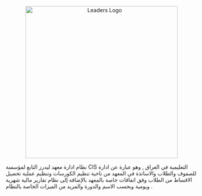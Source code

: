 <p align="center"><a href="https://leaderscollegesys.com" target="_blank"><img src="https://leaderscollegesys.com/images/leaders.svg" width="400" alt="Leaders Logo"></a></p>

نظام ادارة معهد ليدرز التابع لمؤسسة CIS التعليمية في العراق , وهو عبارة عن ادارة للصفوف والطلاب والاساتذة في المعهد من ناحية تنظيم الكورسات وتنظيم عملية تحصيل الاقساط من الطلاب وفق اتفاقات خاصة بالمعهد بالإضافة إلى نظام تقارير مالية شهرية ويومية وبحسب الاسم والدورة والمزيد من الميزات الخاصة بالنظام . 
